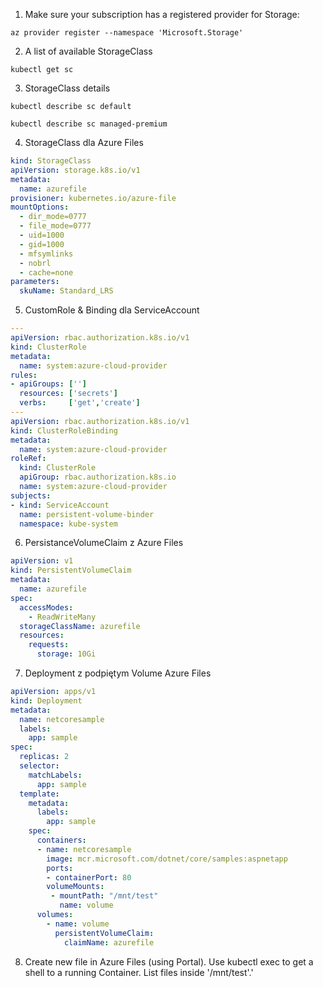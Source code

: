 
1. Make sure your subscription has a registered provider for Storage:
```
az provider register --namespace 'Microsoft.Storage'
```

2. A list of available StorageClass
```
kubectl get sc
```

3. StorageClass details 
```
kubectl describe sc default
```
```
kubectl describe sc managed-premium
```

4. StorageClass dla Azure Files  
```yaml
kind: StorageClass
apiVersion: storage.k8s.io/v1
metadata:
  name: azurefile
provisioner: kubernetes.io/azure-file
mountOptions:
  - dir_mode=0777
  - file_mode=0777
  - uid=1000
  - gid=1000
  - mfsymlinks
  - nobrl
  - cache=none
parameters:
  skuName: Standard_LRS
  ```
5. CustomRole & Binding dla ServiceAccount  
```yaml
---
apiVersion: rbac.authorization.k8s.io/v1
kind: ClusterRole
metadata:
  name: system:azure-cloud-provider
rules:
- apiGroups: ['']
  resources: ['secrets']
  verbs:     ['get','create']
---
apiVersion: rbac.authorization.k8s.io/v1
kind: ClusterRoleBinding
metadata:
  name: system:azure-cloud-provider
roleRef:
  kind: ClusterRole
  apiGroup: rbac.authorization.k8s.io
  name: system:azure-cloud-provider
subjects:
- kind: ServiceAccount
  name: persistent-volume-binder
  namespace: kube-system
```

6. PersistanceVolumeClaim z Azure Files  
```yaml
apiVersion: v1
kind: PersistentVolumeClaim
metadata:
  name: azurefile
spec:
  accessModes:
    - ReadWriteMany
  storageClassName: azurefile
  resources:
    requests:
      storage: 10Gi
```

7. Deployment z podpiętym Volume Azure Files  
```yaml
apiVersion: apps/v1
kind: Deployment
metadata:
  name: netcoresample
  labels:
    app: sample
spec:
  replicas: 2
  selector:
    matchLabels:
      app: sample
  template:
    metadata:
      labels:
        app: sample
    spec:
      containers:
      - name: netcoresample
        image: mcr.microsoft.com/dotnet/core/samples:aspnetapp
        ports:
        - containerPort: 80
        volumeMounts:
         - mountPath: "/mnt/test"
           name: volume
      volumes:
        - name: volume
          persistentVolumeClaim:
            claimName: azurefile
```

8. Create new file in Azure Files (using Portal).
Use kubectl exec to get a shell to a running Container.
List files inside '/mnt/test'.'
